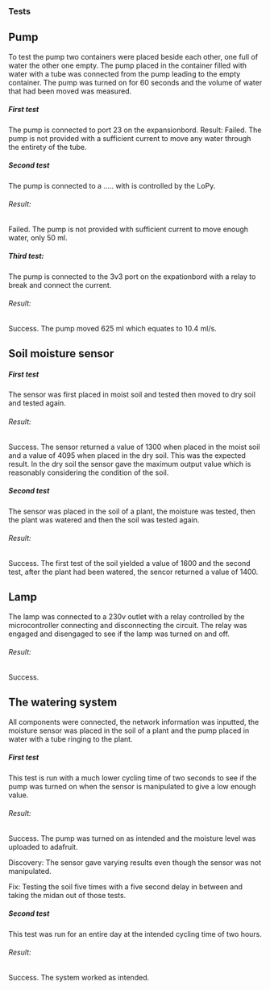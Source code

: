 ### Tests
## Pump
To test the pump two containers were placed beside each other, one full of water the other one empty. The pump placed in the container filled with water with a tube was connected from the pump leading to the empty container. The pump was turned on for 60 seconds and the volume of water that had been moved was measured.

##### First test
The pump is connected to port 23 on the expansionbord.
Result:
Failed. The pump is not provided with a sufficient current to move any water through the entirety of the tube.

##### Second test
The pump is connected to a ….. with is controlled by the LoPy.
###### Result:
Failed. The pump is not provided with sufficient current to move enough water, only 50 ml.

##### Third test:
The pump is connected to the 3v3 port on the expationbord with a relay to break and connect the current.
###### Result: 
Success. The pump moved 625 ml which equates to 10.4 ml/s.

## Soil moisture sensor

##### First test
The sensor was first placed in moist soil and tested then moved to dry soil and tested again.
###### Result: 
Success. The sensor returned a value of 1300 when placed in the moist soil and a value of 4095 when placed in the dry soil. 
This was the expected result. In the dry soil the sensor gave the maximum output value which is reasonably considering the condition of the soil. 

##### Second test
The sensor was placed in the soil of a plant, the moisture was tested, then the plant was watered and then the soil was tested again.
###### Result:
Success. The first test of the soil yielded a value of 1600 and the second test, after the plant had been watered, the sencor returned a value of 1400.

## Lamp
The lamp was connected to a 230v outlet with a relay controlled by the microcontroller connecting and disconnecting the circuit. The relay was engaged and disengaged to see if the lamp was turned on and off.
###### Result:
Success.

## The watering system
All components were connected, the network information was inputted, the moisture sensor was placed in the soil of a plant and the pump placed in water with a tube ringing to the plant.
##### First test
This test is run with a much lower cycling time of two seconds to see if the pump was turned on when the sensor is manipulated to give a low enough value.
###### Result:
Success. The pump was turned on as intended and the moisture level was uploaded to adafruit. 

Discovery: The sensor gave varying results even though the sensor was not manipulated.

Fix: Testing the soil five times with a five second delay in between and taking the midan out of those tests.

##### Second test
This test was run for an entire day at the intended cycling time of two hours.
###### Result:
Success. The system worked as intended.
